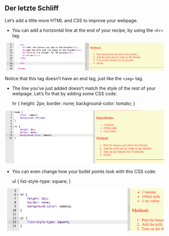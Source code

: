 ## Der letzte Schliff

Let’s add a little more HTML and CSS to improve your webpage.

+ You can add a horizontal line at the end of your recipe, by using the `<hr>` tag.

![Screenshot](images/recipe-hr.png)

Notice that this tag doesn’t have an end tag, just like the `<img>` tag.

+ The line you’ve just added doesn’t match the style of the rest of your webpage. Let’s fix that by adding some CSS code:

    hr {
        height: 2px;
        border: none;
        background-color: tomato;
    }
    

![screenshot](images/recipe-hr-css.png)

+ You can even change how your bullet points look with this CSS code:

    ul {
        list-style-type: square;
    }
    

![Screenshot](images/recipe-ul-css.png)